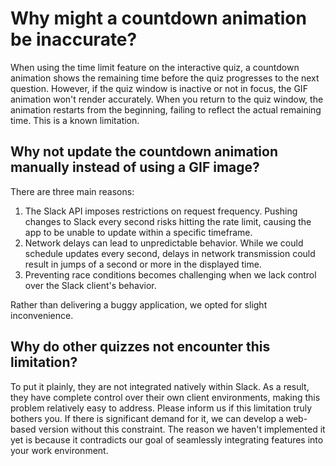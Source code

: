 
# Why might a countdown animation be inaccurate?

When using the time limit feature on the interactive quiz, a countdown animation shows the remaining time before 
the quiz progresses to the next question. However, if the quiz window is inactive or not in focus, the GIF animation 
won't render accurately. When you return to the quiz window, the animation restarts from the beginning, 
failing to reflect the actual remaining time. This is a known limitation.


## Why not update the countdown animation manually instead of using a GIF image?
There are three main reasons:

1) The Slack API imposes restrictions on request frequency. Pushing changes to Slack every second risks hitting the rate limit, causing the app to be unable to update within a specific timeframe.  
2) Network delays can lead to unpredictable behavior. While we could schedule updates every second, delays in network transmission could result in jumps of a second or more in the displayed time.  
3) Preventing race conditions becomes challenging when we lack control over the Slack client's behavior.  

Rather than delivering a buggy application, we opted for slight inconvenience.


## Why do other quizzes not encounter this limitation?
To put it plainly, they are not integrated natively within Slack. As a result, they have complete control over their 
own client environments, making this problem relatively easy to address.
Please inform us if this limitation truly bothers you. If there is significant demand for it, we can develop 
a web-based version without this constraint. The reason we haven't implemented it yet is because it contradicts our 
goal of seamlessly integrating features into your work environment.
